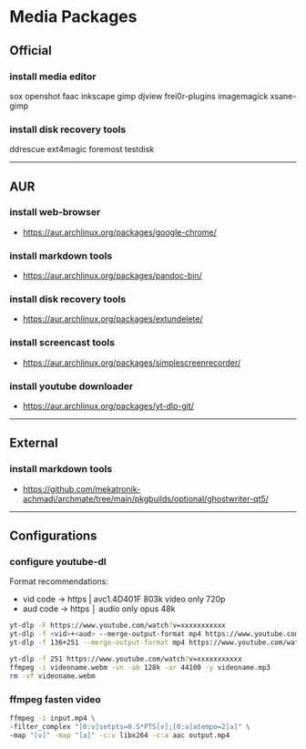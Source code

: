 # Media Packages

## Official

### install media editor

sox openshot faac inkscape gimp djview
frei0r-plugins imagemagick xsane-gimp

### install disk recovery tools

ddrescue ext4magic foremost testdisk

--------------------------------------------------------------------------------

## AUR

### install web-browser

- https://aur.archlinux.org/packages/google-chrome/

### install markdown tools

- https://aur.archlinux.org/packages/pandoc-bin/

### install disk recovery tools

- https://aur.archlinux.org/packages/extundelete/

### install screencast tools

- https://aur.archlinux.org/packages/simplescreenrecorder/

### install youtube downloader

- https://aur.archlinux.org/packages/yt-dlp-git/

--------------------------------------------------------------------------------

## External

### install markdown tools

- https://github.com/mekatronik-achmadi/archmate/tree/main/pkgbuilds/optional/ghostwriter-qt5/

--------------------------------------------------------------------------------

## Configurations

### configure youtube-dl

Format recommendations:
- vid code -> https | avc1.4D401F 803k video only 720p
- aud code -> https │ audio only opus 48k

```sh
yt-dlp -F https://www.youtube.com/watch?v=xxxxxxxxxxx
yt-dlp -f <vid>+<aud> --merge-output-format mp4 https://www.youtube.com/watch?v=xxxxxxxxxxx
yt-dlp -f 136+251 --merge-output-format mp4 https://www.youtube.com/watch?v=xxxxxxxxxxx

yt-dlp -f 251 https://www.youtube.com/watch?v=xxxxxxxxxxx
ffmpeg -i videoname.webm -vn -ab 128k -ar 44100 -y videoname.mp3
rm -vf videoname.webm
```

### ffmpeg fasten video

```sh
ffmpeg -i input.mp4 \
-filter_complex "[0:v]setpts=0.5*PTS[v];[0:a]atempo=2[a]" \
-map "[v]" -map "[a]" -c:v libx264 -c:a aac output.mp4
```
